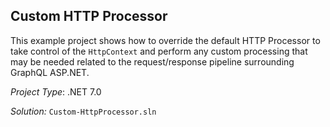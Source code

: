 ﻿## Custom HTTP Processor

This example project shows how to override the default HTTP Processor to take control of the `HttpContext` and perform any custom processing that may be needed related to the request/response pipeline surrounding GraphQL ASP.NET.

_Project Type_: .NET 7.0

_Solution:_ `Custom-HttpProcessor.sln`
